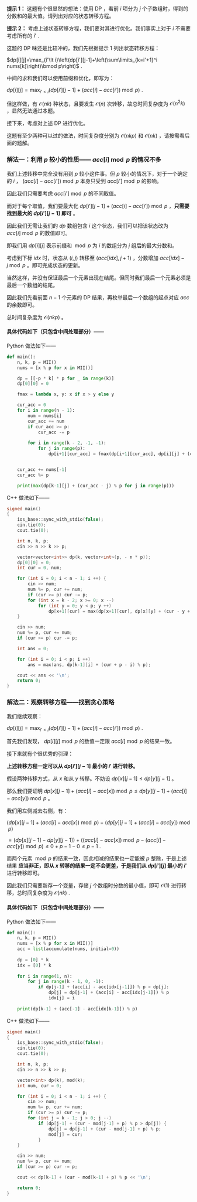 **提示 1：** 这题有个很显然的想法：使用 DP ，看前 $i$ 项分为 $j$ 个子数组时，得到的分数和的最大值。请列出对应的状态转移方程。

**提示 2：** 考虑上述状态转移方程，我们要对其进行优化。我们事实上对于 $i$ 不需要考虑所有的 $i'$ .

这题的 DP 味还是比较冲的，我们先根据提示 1 列出状态转移方程：

$dp[i][j]=\max_{i'\lt i}\left(dp[i'][j-1]+\left(\sum\limits_{k=i'+1}^i nums[k]\right)\bmod p\right)$ .

中间的求和我们可以使用前缀和优化，即写为：

$dp[i][j]=\max_{i'\lt i}\left(dp[i'][j-1]+(acc[i]-acc[i'])\bmod p\right)$ .

但这样做，有 $\mathcal{O}(nk)$ 种状态，且要发生 $\mathcal{O}(n)$ 次转移，故总时间复杂度为 $\mathcal{O}(n^2k)$ ，显然无法通过本题。

接下来，考虑对上述 DP 进行优化。

这题有至少两种可以过的做法，时间复杂度分别为 $\mathcal{O}(nkp)$ 和 $\mathcal{O}(nk)$ ，请按需看后面的题解。

### 解法一：利用 $p$ 较小的性质—— $acc[i]\bmod p$ 的情况不多

我们上述转移中完全没有用到 $p$ 较小这件事。但 $p$ 较小的情况下，对于一个确定的 $i$ ， $(acc[i]-acc[i'])\bmod p$ 本身只受到 $acc[i']\bmod p$ 的影响。

因此我们只需要考虑 $acc[i']\bmod p$ 的不同取值。

而对于每个取值，我们要最大化 $dp[i'][j-1]+(acc[i]-acc[i'])\bmod p$ ，**只需要找到最大的 $dp[i'][j-1]$ 即可** 。

因此我们无需让我们的 $dp$ 数组包含 $i$ 这个状态，我们可以把该状态改为 $acc[i]\bmod p$ 的数值即可。

即我们用 $dp[i][j]$ 表示前缀和 $\bmod p$ 为 $i$ 的数组分为 $j$ 组后的最大分数和。

考虑到下标 $idx$ 时，状态从 $(i,j)$ 转移至 $(acc[idx],j+1)$ ，分数增加 $acc[idx]-j\bmod p$ 。即可完成状态的更新。

当然这样，并没有保证最后一个元素出现在结尾。但同时我们最后一个元素必须是最后一个数组的结尾。

因此我们先看前面 $n-1$ 个元素的 DP 结果，再枚举最后一个数组的起点对应 $acc$ 的余数即可。

总时间复杂度为 $\mathcal{O}(nkp)$ 。

#### 具体代码如下（只包含中间处理部分）——

Python 做法如下——

```Python []
def main():
    n, k, p = MII()
    nums = [x % p for x in MII()]

    dp = [[-p * k] * p for _ in range(k)]
    dp[0][0] = 0

    fmax = lambda x, y: x if x > y else y

    cur_acc = 0
    for i in range(n - 1):
        num = nums[i]
        cur_acc += num
        if cur_acc >= p:
            cur_acc -= p
        
        for i in range(k - 2, -1, -1):
            for j in range(p):
                dp[i+1][cur_acc] = fmax(dp[i+1][cur_acc], dp[i][j] + (cur_acc - j) % p)


    cur_acc += nums[-1]
    cur_acc %= p

    print(max(dp[k-1][j] + (cur_acc - j) % p for j in range(p)))
```

C++ 做法如下——

```cpp []
signed main()
{
    ios_base::sync_with_stdio(false);
    cin.tie(0);
    cout.tie(0);

    int n, k, p;
    cin >> n >> k >> p;

    vector<vector<int>> dp(k, vector<int>(p, - n * p));
    dp[0][0] = 0;
    int cur = 0, num;

    for (int i = 0; i < n - 1; i ++) {
        cin >> num;
        num %= p, cur += num;
        if (cur >= p) cur -= p;
        for (int x = k - 2; x >= 0; x --)
            for (int y = 0; y < p; y ++)
                dp[x+1][cur] = max(dp[x+1][cur], dp[x][y] + (cur - y + p) % p);
    }

    cin >> num;
    num %= p, cur += num;
    if (cur >= p) cur -= p;

    int ans = 0;

    for (int i = 0; i < p; i ++)
        ans = max(ans, dp[k-1][i] + (cur + p - i) % p);

    cout << ans << '\n';
    return 0;
}
```

### 解法二：观察转移方程——找到贪心策略

我们继续观察：

$dp[i][j]=\max_{i'\lt i}\left(dp[i'][j-1]+(acc[i]-acc[i'])\bmod p\right)$ .

首先我们发现， $dp[i][j]\bmod p$ 的数值一定跟 $acc[i]\bmod p$ 的结果一致。

接下来就有个很优秀的引理：

**上述转移方程一定可以从 $dp[i'][j-1]$ 最小的 $i'$ 进行转移。**

假设两种转移方式，从 $x$ 和从 $y$ 转移。不妨设 $dp[x][j-1]\leq dp[y][j-1]$ 。

那么我们要证明 $dp[x][j-1]+(acc[i]-acc[x])\bmod p\leq dp[y][j-1]+(acc[i]-acc[y])\bmod p$ 。

我们用左侧减去右侧，有：

$(dp[x][j-1]+(acc[i]-acc[x])\bmod p)-(dp[y][j-1]+(acc[i]-acc[y])\bmod p)$

$=(dp[x][j-1]-dp[y][j-1])+((acc[i]-acc[x])\bmod p-(acc[i]-acc[y])\bmod p)\leq 0+p-1-0\leq p-1$ .

而两个元素 $\bmod p$ 的结果一致，因此相减的结果也一定能被 $p$ 整除，于是上述结果 **应当非正，即从 $x$ 转移的结果一定不会更差，于是我们从 $dp[i'][j]$ 最小的 $i'$** 进行转移即可。

因此我们只需要新存一个变量，存储 $j$ 个数组时分数的最小值，即可 $\mathcal{O}(1)$ 进行转移，总时间复杂度为 $\mathcal{O}(nk)$ .

#### 具体代码如下（只包含中间处理部分）——

Python 做法如下——

```Python []
def main():
    n, k, p = MII()
    nums = [x % p for x in MII()]
    acc = list(accumulate(nums, initial=0))
    
    dp = [0] * k
    idx = [0] * k
    
    for i in range(1, n):
        for j in range(k - 1, 0, -1):
            if dp[j-1] + (acc[i] - acc[idx[j-1]]) % p > dp[j]:
                dp[j] = dp[j-1] + (acc[i] - acc[idx[j-1]]) % p
                idx[j] = i
    
    print(dp[k-1] + (acc[-1] - acc[idx[k-1]]) % p)
```

C++ 做法如下——

```cpp []
signed main()
{
    ios_base::sync_with_stdio(false);
    cin.tie(0);
    cout.tie(0);

    int n, k, p;
    cin >> n >> k >> p;

    vector<int> dp(k), mod(k);
    int num, cur = 0;

    for (int i = 0; i < n - 1; i ++) {
        cin >> num;
        num %= p, cur += num;
        if (cur >= p) cur -= p;
        for (int j = k - 1; j > 0; j --) 
            if (dp[j-1] + (cur - mod[j-1] + p) % p > dp[j]) {
                dp[j] = dp[j-1] + (cur - mod[j-1] + p) % p;
                mod[j] = cur;
            }
    }

    cin >> num;
    num %= p, cur += num;
    if (cur >= p) cur -= p;

    cout << dp[k-1] + (cur - mod[k-1] + p) % p << '\n';

    return 0;
}
```
